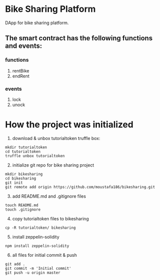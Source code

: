# Bike Sharing Platform
DApp for bike sharing platform.


## The smart contract has the following functions and events:

### functions
1. rentBike
2. endRent


### events
1. lock
2. unock



# How the project was initialized
1. download & unbox tutorialtoken truffle box:
```
mkdir tutorialtoken
cd tutorialtoken
truffle unbox tutorialtoken
```

2. initialize git repo for bike sharing project
```
mkdir bikesharing
cd bikesharing
git init
git remote add origin https://github.com/moustafa186/bikesharing.git
```

3. add README.md and .gitignore files
```
touch README.md
touch .gitignore
```

4. copy tutorialtoken files to bikesharing
```
cp -R tutorialtoken/ bikesharing
```

5. install zeppelin-solidity
```
npm install zeppelin-solidity
```


6. all files for initial commit & push
```
git add .
git commit -m 'Initial commit'
git push -u origin master
```

